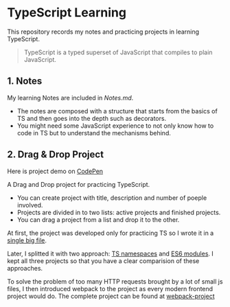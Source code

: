 # TypeScript Learning

This repository records my notes and practicing projects in learning TypeScript.

> TypeScript is a typed superset of JavaScript that compiles to plain JavaScript.

## 1. Notes

My learning Notes are included in _Notes.md_.

- The notes are composed with a structure that starts from the basics of TS and then goes into the depth such as decorators.
- You might need some JavaScript experience to not only know how to code in TS but to understand the mechanisms behind.

## 2. Drag & Drop Project

Here is project demo on [CodePen](https://codepen.io/uujx/pen/PoNYwOg)

A Drag and Drop project for practicing TypeScript.

- You can create project with title, description and number of poeple involved.
- Projects are divided in to two lists: active projects and finished projects.
- You can drag a project from a list and drop it to the other.

At first, the project was developed only for practicing TS so I wrote it in a [single big file](./2-drag-and-drop/1-original-project/).

Later, I splitted it with two approach: [TS namespaces](./2-drag-and-drop/2-namespace-project/) and [ES6 modules](./2-drag-and-drop/3-es6-modules-project/). I kept all three projects so that you have a clear comparision of these approaches.

To solve the problem of too many HTTP requests brought by a lot of small js files, I then introduced webpack to the project as every modern frontend project would do. The complete project can be found at [webpack-project](./2-drag-and-drop/4-webpack-project/)
